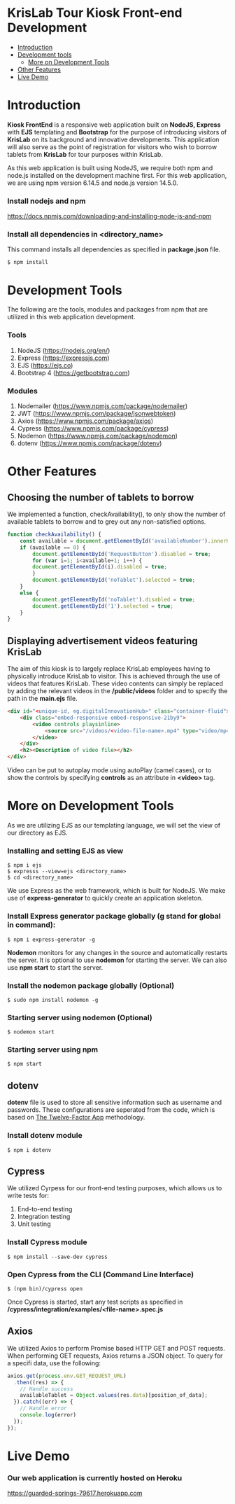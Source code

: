 KrisLab Tour Kiosk Front-end Development
========================================
- [Introduction](#introduction)
- [Development tools](#development-tools)
  - [More on Development Tools](#more-on-development-tools)
- [Other Features](#other-features)
- [Live Demo](#live-demo)


# Introduction
**Kiosk FrontEnd** is a responsive web application built on **NodeJS, Express** with **EJS** templating and **Bootstrap** for the purpose of introducing visitors of **KrisLab** on its background and innovative developments. This application will also serve as the point of registration for visitors who wish to borrow tablets from **KrisLab** for tour purposes within KrisLab.

As this web application is built using NodeJS, we require both npm and node.js installed on the development machine first.
For this web application, we are using npm version 6.14.5 and node.js version 14.5.0.
### Install nodejs and npm ###
https://docs.npmjs.com/downloading-and-installing-node-js-and-npm

### Install all dependencies in <directory_name> ###
This command installs all dependencies as specified in **package.json** file.
```shell_session
$ npm install
```

# Development Tools
The following are the tools, modules and packages from npm that are utilized in this web application development.
### Tools
1. NodeJS (https://nodejs.org/en/)
2. Express (https://expressjs.com)
3. EJS (https://ejs.co)
4. Bootstrap 4 (https://getbootstrap.com)

### Modules
1. Nodemailer (https://www.npmjs.com/package/nodemailer)
2. JWT (https://www.npmjs.com/package/jsonwebtoken)
3. Axios (https://www.npmjs.com/package/axios)
4. Cypress (https://www.npmjs.com/package/cypress)
5. Nodemon (https://www.npmjs.com/package/nodemon)
6. dotenv (https://www.npmjs.com/package/dotenv)

# Other Features
## Choosing the number of tablets to borrow
We implemented a function, checkAvailability(), to only show the number of available tablets to borrow and to grey out any non-satisfied options.
```javascript
function checkAvailability() {
    const available = document.getElementById('availableNumber').innerHTML;
    if (available == 0) {
        document.getElementById('RequestButton').disabled = true;
        for (var i=1; i<available+1; i++) {
        document.getElementById(i).disabled = true;
        }
        document.getElementById('noTablet').selected = true;
    }
    else {
        document.getElementById('noTablet').disabled = true;
        document.getElementById('1').selected = true;
    }
}
```
## Displaying advertisement videos featuring KrisLab
The aim of this kiosk is to largely replace KrisLab employees having to physically introduce KrisLab to visitor. This is achieved through the use of videos that features KrisLab. These video contents can simply be replaced by adding the relevant videos in the **/public/videos** folder and to specify the path in the **main.ejs** file.
```html
<div id="<unique-id, eg.digitalInnovationHub>" class="container-fluid">
    <div class="embed-responsive embed-responsive-21by9">
        <video controls playsinline>
            <source src="/videos/<video-file-name>.mp4" type="video/mp4">
        </video>
    </div>
    <h2><Description of video file></h2>
</div>
```
Video can be put to autoplay mode using autoPlay (camel cases), or to show the controls by specifying **controls** as an attribute in **\<video>** tag.

# More on Development Tools
As we are utilizing EJS as our templating language, we will set the view of our directory as EJS.
### Installing and setting EJS as view
```shell_session
$ npm i ejs
$ expresss --view=ejs <directory_name>
$ cd <directory_name>
```
We use Express as the web framework, which is built for NodeJS. We make use of **express-generator** to quickly create an application skeleton.
### Install Express generator package globally (g stand for global in command): ###
```shell_session
$ npm i express-generator -g
```
**Nodemon** monitors for any changes in the source and automatically restarts the server. It is optional to use **nodemon** for starting the server. We can also use **npm start** to start the server.
### Install the nodemon package globally (Optional)
```shell_session
$ sudo npm install nodemon -g
```
### Starting server using nodemon (Optional)
```shell_session
$ nodemon start
```
### Starting server using npm
```sell_session
$ npm start
```

## dotenv
**dotenv** file is used to store all sensitive information such as username and passwords. These configurations are seperated from the code, which is based on [The Twelve-Factor App](https://12factor.net/config) methodology.
### Install dotenv module
```shell_session
$ npm i dotenv
```

## Cypress
We utilized Cyrpess for our front-end testing purposes, which allows us to write tests for:
1. End-to-end testing
2. Integration testing
3. Unit testing
### Install Cypress module
 ```shell_session
 $ npm install --save-dev cypress
 ```
### Open Cypress from the CLI (Command Line Interface)
```shell_session
$ (npm bin)/cypress open
```
Once Cypress is started, start any test scripts as specified in **/cypress/integration/examples/\<file-name>.spec.js**

## Axios
We utilized Axios to perform Promise based HTTP GET and POST requests. When performing GET requests, Axios returns a JSON object. To query for a specifi data, use the following:
```javascript
axios.get(process.env.GET_REQUEST_URL)
  .then((res) => {
    // Handle success
    availableTablet = Object.values(res.data)[position_of_data];
  }).catch((err) => {
    // Handle error
    console.log(error)
  });
});
```


# Live Demo
### Our web application is currently hosted on Heroku
https://guarded-springs-79617.herokuapp.com
